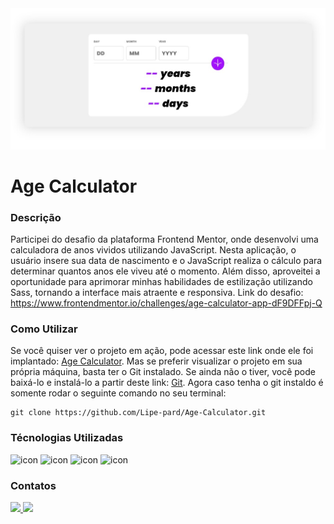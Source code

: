 <img src="./src/assets/print-page.jpeg" alt="print da tela"/>

# Age Calculator

### Descrição

Participei do desafio da plataforma Frontend Mentor, onde desenvolvi uma calculadora de anos vividos utilizando JavaScript. Nesta aplicação, o usuário insere sua data de nascimento e o JavaScript realiza o cálculo para determinar quantos anos ele viveu até o momento. Além disso, aproveitei a oportunidade para aprimorar minhas habilidades de estilização utilizando Sass, tornando a interface mais atraente e responsiva. Link do desafio: https://www.frontendmentor.io/challenges/age-calculator-app-dF9DFFpj-Q

### Como Utilizar

Se você quiser ver o projeto em ação, pode acessar este link onde ele foi implantado: [Age Calculator](https://lipe-pard.github.io/Age-Calculator/). Mas se preferir visualizar o projeto em sua própria máquina, basta ter o Git instalado. Se ainda não o tiver, você pode baixá-lo e instalá-lo a partir deste link: [Git](https://git-scm.com/). Agora caso tenha o git instaldo é somente rodar o seguinte comando no seu terminal:
~~~
git clone https://github.com/Lipe-pard/Age-Calculator.git
~~~

### Técnologias Utilizadas

<div>
    <img src="https://img.shields.io/badge/JavaScript-F7DF1E?style=for-the-badge&logo=javascript&logoColor=black"
    alt="icon"/>
    <img src="https://img.shields.io/badge/HTML5-E34F26?style=for-the-badge&logo=html5&logoColor=white"
    alt="icon"/>
    <img src="https://img.shields.io/badge/CSS3-1572B6?style=for-the-badge&logo=css3&logoColor=white"
    alt="icon"/>
    <img src="https://img.shields.io/badge/Sass-CC6699?style=for-the-badge&logo=sass&logoColor=white"
    alt="icon"/>
</div>

### Contatos

<div style="display: inline-block">
    <a href="mailto:pardinhorh@gmail.com">
      <img src="https://img.shields.io/badge/Gmail-D14836?style=for-the-badge&logo=gmail&logoColor=white"/>
    </a>
    <a href="https://www.linkedin.com/in/felipe-pardinho-695170245/">
      <img src="https://img.shields.io/badge/LinkedIn-0077B5?style=for-the-badge&logo=linkedin&logoColor=white"/>
    </a>
</div>
